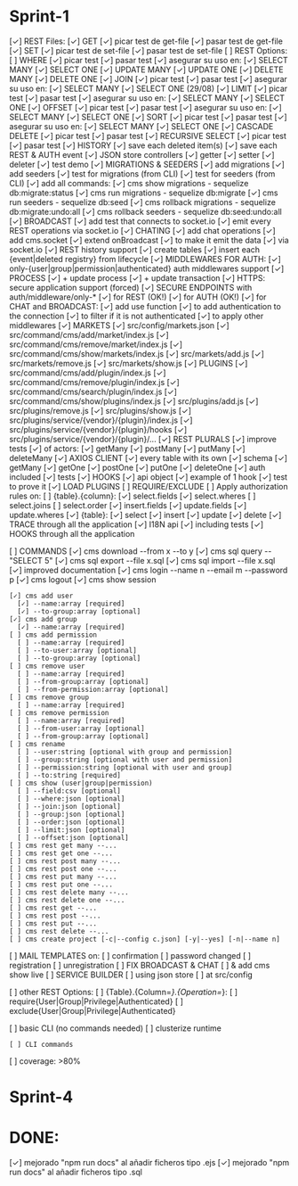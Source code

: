 # Sprint-1

  [✓] REST Files:
    [✓] GET
      [✓] picar test de get-file
      [✓] pasar test de get-file
    [✓] SET
      [✓] picar test de set-file
      [✓] pasar test de set-file
  [ ] REST Options:
    [ ] WHERE
      [✓] picar test
      [✓] pasar test
      [✓] asegurar su uso en:
        [✓] SELECT MANY
        [✓] SELECT ONE
        [✓] UPDATE MANY
        [✓] UPDATE ONE
        [✓] DELETE MANY
        [✓] DELETE ONE
    [✓] JOIN
      [✓] picar test
      [✓] pasar test
      [✓] asegurar su uso en:
        [✓] SELECT MANY
        [✓] SELECT ONE
    (29/08)
    [✓] LIMIT 
      [✓] picar test
      [✓] pasar test
      [✓] asegurar su uso en:
        [✓] SELECT MANY
        [✓] SELECT ONE
    [✓] OFFSET
      [✓] picar test
      [✓] pasar test
      [✓] asegurar su uso en:
        [✓] SELECT MANY
        [✓] SELECT ONE
    [✓] SORT
      [✓] picar test
      [✓] pasar test
      [✓] asegurar su uso en:
        [✓] SELECT MANY
        [✓] SELECT ONE
    [✓] CASCADE DELETE
      [✓] picar test
      [✓] pasar test
    [✓] RECURSIVE SELECT
      [✓] picar test
      [✓] pasar test
  [✓] HISTORY
    [✓] save each deleted item(s)
    [✓] save each REST & AUTH event
  [✓] JSON store controllers
    [✓] getter
    [✓] setter
    [✓] deleter
    [✓] test demo
  [✓] MIGRATIONS & SEEDERS
    [✓] add migrations
    [✓] add seeders
    [✓] test for migrations (from CLI)
    [✓] test for seeders (from CLI)
    [✓] add all commands:
      [✓] cms show migrations - sequelize db:migrate:status
      [✓] cms run migrations - sequelize db:migrate
      [✓] cms run seeders - sequelize db:seed
      [✓] cms rollback migrations - sequelize db:migrate:undo:all
      [✓] cms rollback seeders - sequelize db:seed:undo:all
  [✓] BROADCAST
    [✓] add test that connects to socket.io
    [✓] emit every REST operations via socket.io
  [✓] CHATING
    [✓] add chat operations
      [✓] add cms.socket
      [✓] extend onBroadcast
        [✓] to make it emit the data
        [✓] via socket.io
  [✓] REST history support
    [✓] create tables
    [✓] insert each {event|deleted registry} from lifecycle
  [✓] MIDDLEWARES FOR AUTH:
    [✓] only-{user|group|permission|authenticated} auth middlewares support
  [✓] PROCESS
    [✓] + update process
    [✓] + update transaction
  [✓] HTTPS: secure application support (forced)
  [✓] SECURE ENDPOINTS with auth/middleware/only-*
    [✓] for REST (OK!)
    [✓] for AUTH (OK!)
    [✓] for CHAT and BROADCAST:
      [✓] add use function
        [✓] to add authentication to the connection
        [✓] to filter if it is not authenticated
        [✓] to apply other middlewares
  [✓] MARKETS
    [✓] src/config/markets.json
    [✓] src/command/cms/add/market/index.js
    [✓] src/command/cms/remove/market/index.js
    [✓] src/command/cms/show/markets/index.js
    [✓] src/markets/add.js
    [✓] src/markets/remove.js
    [✓] src/markets/show.js
  [✓] PLUGINS
    [✓] src/command/cms/add/plugin/index.js
    [✓] src/command/cms/remove/plugin/index.js
    [✓] src/command/cms/search/plugin/index.js
    [✓] src/command/cms/show/plugins/index.js
    [✓] src/plugins/add.js
    [✓] src/plugins/remove.js
    [✓] src/plugins/show.js
    [✓] src/plugins/service/{vendor}/{plugin}/index.js
    [✓] src/plugins/service/{vendor}/{plugin}/hooks
    [✓] src/plugins/service/{vendor}/{plugin}/...
  [✓] REST PLURALS
    [✓] improve tests
    [✓] of actors:
      [✓] getMany
      [✓] postMany
      [✓] putMany
      [✓] deleteMany
  [✓] AXIOS CLIENT
    [✓] every table with its own
      [✓] schema
      [✓] getMany
      [✓] getOne
      [✓] postOne
      [✓] putOne
      [✓] deleteOne
    [✓] auth included
    [✓] tests
  [✓] HOOKS
    [✓] api object
    [✓] example of 1 hook
    [✓] test to prove it
  [✓] LOAD PLUGINS
  [ ] REQUIRE/EXCLUDE
    [ ] Apply authorization rules on:
      [ ] {table}.{column}:
        [✓] select.fields
        [✓] select.wheres
        [ ] select.joins
        [ ] select.order
        [✓] insert.fields
        [✓] update.fields
        [✓] update.wheres
      [✓] {table}:
        [✓] select
        [✓] insert
        [✓] update
        [✓] delete
  [✓] TRACE through all the application
  [✓] I18N api
    [✓] including tests
  [✓] HOOKS through all the application

  [ ] COMMANDS
    [✓] cms download --from x --to y
    [✓] cms sql query -- "SELECT 5"
    [✓] cms sql export --file x.sql
    [✓] cms sql import --file x.sql
    [✓] improved documentation
    [✓] cms login --name n --email m --password p
    [✓] cms logout
    [✓] cms show session

    [✓] cms add user
      [✓] --name:array [required]
      [✓] --to-group:array [optional]
    [✓] cms add group
      [✓] --name:array [required]
    [ ] cms add permission
      [ ] --name:array [required]
      [ ] --to-user:array [optional]
      [ ] --to-group:array [optional]
    [ ] cms remove user
      [ ] --name:array [required]
      [ ] --from-group:array [optional]
      [ ] --from-permission:array [optional]
    [ ] cms remove group
      [ ] --name:array [required]
    [ ] cms remove permission
      [ ] --name:array [required]
      [ ] --from-user:array [optional]
      [ ] --from-group:array [optional]
    [ ] cms rename 
      [ ] --user:string [optional with group and permission]
      [ ] --group:string [optional with user and permission]
      [ ] --permission:string [optional with user and group]
      [ ] --to:string [required]
    [ ] cms show (user|group|permission)
      [ ] --field:csv [optional]
      [ ] --where:json [optional]
      [ ] --join:json [optional]
      [ ] --group:json [optional]
      [ ] --order:json [optional]
      [ ] --limit:json [optional]
      [ ] --offset:json [optional]
    [ ] cms rest get many --...
    [ ] cms rest get one --...
    [ ] cms rest post many --...
    [ ] cms rest post one --...
    [ ] cms rest put many --...
    [ ] cms rest put one --...
    [ ] cms rest delete many --...
    [ ] cms rest delete one --...
    [ ] cms rest get --...
    [ ] cms rest post --...
    [ ] cms rest put --...
    [ ] cms rest delete --...
    [ ] cms create project [-c|--config c.json] [-y|--yes] [-n|--name n]

  [ ] MAIL TEMPLATES on:
    [ ] confirmation
    [ ] password changed
    [ ] registration
    [ ] unregistration
  [ ] FIX BROADCAST & CHAT
    [ ] & add cms show live
  [ ] SERVICE BUILDER
    [ ] using json store
    [ ] at src/config

















    
  [ ] other REST Options:
    [ ] {Table}.{Column=*}.{Operation=*}:
      [ ] require{User|Group|Privilege|Authenticated}
      [ ] exclude{User|Group|Privilege|Authenticated}

  [ ] basic CLI (no commands needed)
  [ ] clusterize runtime

    [ ] CLI commands
  [ ] coverage: >80%

# Sprint-4


# DONE:

  [✓] mejorado "npm run docs" al añadir ficheros tipo .ejs
  [✓] mejorado "npm run docs" al añadir ficheros tipo .sql